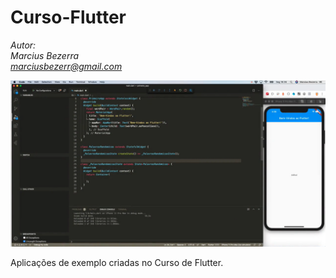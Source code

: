 # Curso-Flutter

_Autor:\
Marcius Bezerra\
[marciusbezerr@gmail.com](mailto:marciusbezerr@gmail.com)_

![Acesso-https](readme.png)

Aplicações de exemplo criadas no Curso de Flutter.
